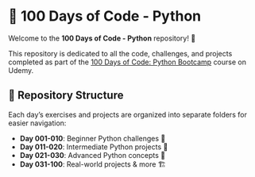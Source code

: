 # 🐍 100 Days of Code - Python

Welcome to the **100 Days of Code - Python** repository! 🎉 

This repository is dedicated to all the code, challenges, and projects completed as part of the [100 Days of Code: Python Bootcamp](https://www.udemy.com/course/100-days-of-code/) course on Udemy. 

## 📁 Repository Structure
Each day’s exercises and projects are organized into separate folders for easier navigation:

- **Day 001-010**: Beginner Python challenges 🐣
- **Day 011-020**: Intermediate Python projects 🌱
- **Day 021-030**: Advanced Python concepts 🚀
- **Day 031-100**: Real-world projects & more 🏗️

